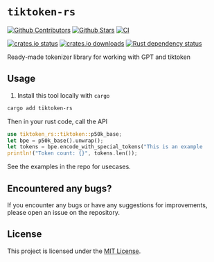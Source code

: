 # `tiktoken-rs`

[![Github Contributors](https://img.shields.io/github/contributors/zurawiki/tiktoken-rs.svg)](https://github.com/zurawiki/tiktoken-rs/graphs/contributors)
[![Github Stars](https://img.shields.io/github/stars/zurawiki/tiktoken-rs.svg)](https://github.com/zurawiki/tiktoken-rs/stargazers)
[![CI](https://github.com/zurawiki/tiktoken-rs/actions/workflows/ci.yml/badge.svg)](https://github.com/zurawiki/tiktoken-rs/actions/workflows/ci.yml)

[![crates.io status](https://img.shields.io/crates/v/tiktoken-rs.svg)](https://crates.io/crates/tiktoken-rs)
[![crates.io downloads](https://img.shields.io/crates/d/tiktoken-rs.svg)](https://crates.io/crates/tiktoken-rs)
[![Rust dependency status](https://deps.rs/repo/github/zurawiki/tiktoken-rs/status.svg)](https://deps.rs/repo/github/zurawiki/tiktoken-rs)

Ready-made tokenizer library for working with GPT and tiktoken

## Usage

1. Install this tool locally with `cargo`

```sh
cargo add tiktoken-rs
```

Then in your rust code, call the API
```rust
use tiktoken_rs::tiktoken::p50k_base;
let bpe = p50k_base().unwrap();
let tokens = bpe.encode_with_special_tokens("This is an example         with a lot of spaces");
println!("Token count: {}", tokens.len());
```

See the examples in the repo for usecases.

## Encountered any bugs?

If you encounter any bugs or have any suggestions for improvements, please open an issue on the repository.

## License

This project is licensed under the [MIT License](./LICENSE).
